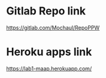 # Gitlab Repo link

https://gitlab.com/Mochaul/RepoPPW

# Heroku apps link 

https://lab1-maap.herokuapp.com/
